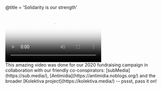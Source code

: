 @title = 'Solidarity is our strength'

<div class="embed-responsive embed-responsive-16by9">
  <video controls="" poster="https://static.riseup.net/bird_en.jpeg" class="embed-responsive-item">
      <source src="https://static.riseup.net/Riseup-EN-720p.mp4 " type="video/mp4">
      Your browser does not support the video tag.
  </video>
</div>
This amazing video was done for our 2020 fundraising campaign in collaboration with our friendly co-conspirators: [subMedia](https://sub.media/), [Antimidia](https://antimidia.noblogs.org/) and the broader [Kolektiva project](https://kolektiva.media/) -- pssst, pass it on!
